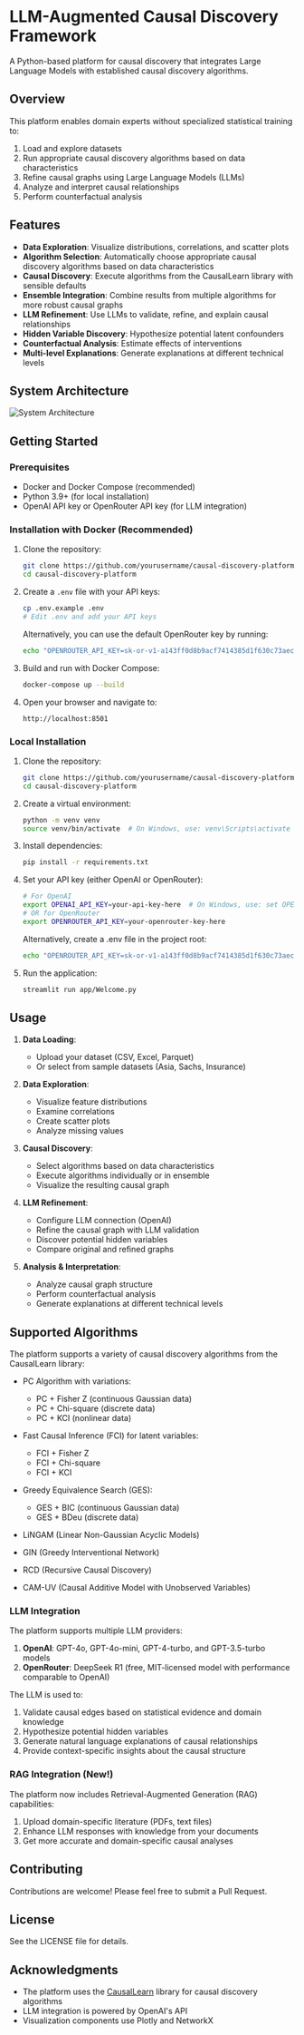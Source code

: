 # LLM-Augmented Causal Discovery Framework

A Python-based platform for causal discovery that integrates Large Language Models with established causal discovery algorithms.

## Overview

This platform enables domain experts without specialized statistical training to:

1. Load and explore datasets
2. Run appropriate causal discovery algorithms based on data characteristics
3. Refine causal graphs using Large Language Models (LLMs)
4. Analyze and interpret causal relationships
5. Perform counterfactual analysis

## Features

- **Data Exploration**: Visualize distributions, correlations, and scatter plots
- **Algorithm Selection**: Automatically choose appropriate causal discovery algorithms based on data characteristics
- **Causal Discovery**: Execute algorithms from the CausalLearn library with sensible defaults
- **Ensemble Integration**: Combine results from multiple algorithms for more robust causal graphs
- **LLM Refinement**: Use LLMs to validate, refine, and explain causal relationships
- **Hidden Variable Discovery**: Hypothesize potential latent confounders
- **Counterfactual Analysis**: Estimate effects of interventions
- **Multi-level Explanations**: Generate explanations at different technical levels

## System Architecture

![System Architecture](docs/architecture-diagram.png)

## Getting Started

### Prerequisites

- Docker and Docker Compose (recommended)
- Python 3.9+ (for local installation)
- OpenAI API key or OpenRouter API key (for LLM integration)

### Installation with Docker (Recommended)

1. Clone the repository:
   ```bash
   git clone https://github.com/yourusername/causal-discovery-platform.git
   cd causal-discovery-platform
   ```

2. Create a `.env` file with your API keys:
   ```bash
   cp .env.example .env
   # Edit .env and add your API keys
   ```

   Alternatively, you can use the default OpenRouter key by running:
   ```bash
   echo "OPENROUTER_API_KEY=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" > .env
   ```

3. Build and run with Docker Compose:
   ```bash
   docker-compose up --build
   ```

4. Open your browser and navigate to:
   ```
   http://localhost:8501
   ```

### Local Installation

1. Clone the repository:
   ```bash
   git clone https://github.com/yourusername/causal-discovery-platform.git
   cd causal-discovery-platform
   ```

2. Create a virtual environment:
   ```bash
   python -m venv venv
   source venv/bin/activate  # On Windows, use: venv\Scripts\activate
   ```

3. Install dependencies:
   ```bash
   pip install -r requirements.txt
   ```

3. Set your API key (either OpenAI or OpenRouter):
   ```bash
   # For OpenAI
   export OPENAI_API_KEY=your-api-key-here  # On Windows, use: set OPENAI_API_KEY=your-api-key-here
   # OR for OpenRouter
   export OPENROUTER_API_KEY=your-openrouter-key-here
   ```

   Alternatively, create a .env file in the project root:
   ```bash
   echo "OPENROUTER_API_KEY=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" > .env
   ```

5. Run the application:
   ```bash
   streamlit run app/Welcome.py
   ```

## Usage

1. **Data Loading**:
   - Upload your dataset (CSV, Excel, Parquet)
   - Or select from sample datasets (Asia, Sachs, Insurance)

2. **Data Exploration**:
   - Visualize feature distributions
   - Examine correlations
   - Create scatter plots
   - Analyze missing values

3. **Causal Discovery**:
   - Select algorithms based on data characteristics
   - Execute algorithms individually or in ensemble
   - Visualize the resulting causal graph

4. **LLM Refinement**:
   - Configure LLM connection (OpenAI)
   - Refine the causal graph with LLM validation
   - Discover potential hidden variables
   - Compare original and refined graphs

5. **Analysis & Interpretation**:
   - Analyze causal graph structure
   - Perform counterfactual analysis
   - Generate explanations at different technical levels

## Supported Algorithms

The platform supports a variety of causal discovery algorithms from the CausalLearn library:

- PC Algorithm with variations:
  - PC + Fisher Z (continuous Gaussian data)
  - PC + Chi-square (discrete data)
  - PC + KCI (nonlinear data)

- Fast Causal Inference (FCI) for latent variables:
  - FCI + Fisher Z
  - FCI + Chi-square
  - FCI + KCI

- Greedy Equivalence Search (GES):
  - GES + BIC (continuous Gaussian data)
  - GES + BDeu (discrete data)

- LiNGAM (Linear Non-Gaussian Acyclic Models)
- GIN (Greedy Interventional Network)
- RCD (Recursive Causal Discovery)
- CAM-UV (Causal Additive Model with Unobserved Variables)

### LLM Integration

The platform supports multiple LLM providers:

1. **OpenAI**: GPT-4o, GPT-4o-mini, GPT-4-turbo, and GPT-3.5-turbo models
2. **OpenRouter**: DeepSeek R1 (free, MIT-licensed model with performance comparable to OpenAI)

The LLM is used to:

1. Validate causal edges based on statistical evidence and domain knowledge
2. Hypothesize potential hidden variables
3. Generate natural language explanations of causal relationships
4. Provide context-specific insights about the causal structure

### RAG Integration (New!)

The platform now includes Retrieval-Augmented Generation (RAG) capabilities:

1. Upload domain-specific literature (PDFs, text files)
2. Enhance LLM responses with knowledge from your documents
3. Get more accurate and domain-specific causal analyses

## Contributing

Contributions are welcome! Please feel free to submit a Pull Request.

## License

See the LICENSE file for details.

## Acknowledgments

- The platform uses the [CausalLearn](https://github.com/cmu-phil/causallearn) library for causal discovery algorithms
- LLM integration is powered by OpenAI's API
- Visualization components use Plotly and NetworkX